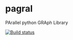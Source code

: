 # pagral
PArallel python GRAph Library

[![Build status](https://ci.appveyor.com/api/projects/status/0mndqk769e2695hl/branch/master?svg=true)](https://ci.appveyor.com/project/mazzalab/pagral/branch/master)
